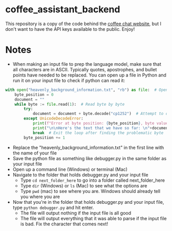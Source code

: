 # coffee_assistant_backend
This repository is a copy of the code behind the [coffee chat website](https://www.umitalks-coffee.com/), but I don't want to have the API keys available to the public. Enjoy! 


# Notes
- When making an input file to prep the language model, make sure that all characters are in ASCII. Typically quotes, apostrophes, and bullet points have needed to be replaced. You can open up a file in Python and run it on your input file to check if python can read it:
```python
with open("heavenly_background_information.txt", "rb") as file:  # Open the file in binary mode
    byte_position = 0
    document = ""
    while byte := file.read(1):  # Read byte by byte
        try:
            document = document + byte.decode("cp1252")  # Attempt to decode the byte using 'cp1252'
        except UnicodeDecodeError:
            print(f"Error at byte position: {byte_position}, byte value: {byte}")
            print("\n\nHere's the text that we have so far: \n"+document)
            break  # Exit the loop after finding the problematic byte
        byte_position += 1
```
- Replace the "heavenly_background_information.txt" in the first line with the name of your file
- Save the python file as something like debugger.py in the same folder as your input file
- Open up a command line (Windows) or terminal (Mac)
- Navigate to the folder that holds debugger.py and your input file
  - Type `cd next_folder_here` to go into a folder called next_folder_here
  - Type `dir` (Windows) or `ls` (Mac) to see what the options are
  - Type `pwd` (mac) to see where you are. Windows should already tell you where you are
- Now that you're in the folder that holds debugger.py and your input file, type `python debugger.py` and hit enter.
  - The file will output nothing if the input file is all good
  - The file will output everything that it was able to parse if the input file is bad. Fix the character that comes next!
